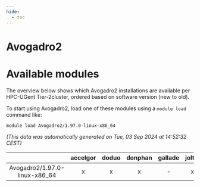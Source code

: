 ```yaml
---
hide:
  - toc
---
```


Avogadro2
=========

# Available modules


The overview below shows which Avogadro2 installations are available per HPC-UGent Tier-2cluster, ordered based on software version (new to old).

To start using Avogadro2, load one of these modules using a `module load` command like:

```shell
module load Avogadro2/1.97.0-linux-x86_64
```

*(This data was automatically generated on Tue, 03 Sep 2024 at 14:52:32 CEST)*  

| |accelgor|doduo|donphan|gallade|joltik|shinx|skitty|
| :---: | :---: | :---: | :---: | :---: | :---: | :---: | :---: |
|Avogadro2/1.97.0-linux-x86_64|x|x|x|-|x|-|x|
